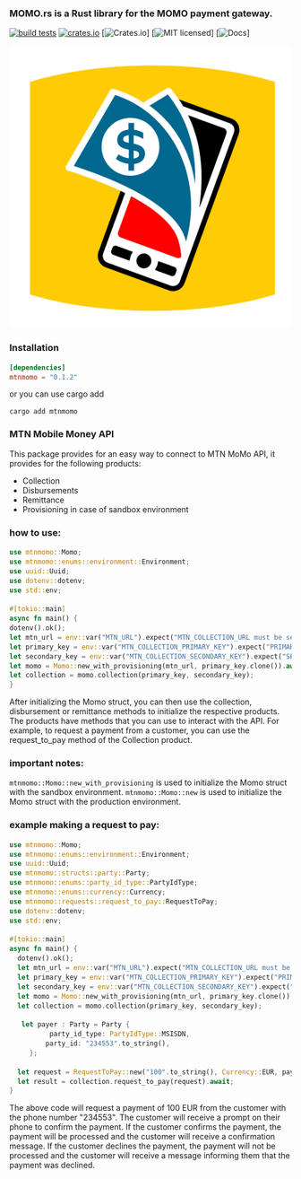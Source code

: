 ### MOMO.rs is a Rust library for the MOMO payment gateway.
[![build tests](https://github.com/Bourse-numerique-d-afrique/momo.rs/actions/workflows/deployment.yml/badge.svg)](https://github.com/Bourse-numerique-d-afrique/momo.rs/actions/workflows/deployment.yml)
[![crates.io](https://github.com/Bourse-numerique-d-afrique/momo.rs/actions/workflows/publish.yml/badge.svg)](https://github.com/Bourse-numerique-d-afrique/momo.rs/actions/workflows/publish.yml)
[![Crates.io](https://crates.io/crates/mtnmomo)]
[![MIT licensed](https://choosealicense.com/licenses/mit/)]
[![Docs](https://docs.rs/mtnmomo/0.1.2/mtnmomo/)]
<p align="center">
  <img src="https://github.com/Bourse-numerique-d-afrique/momo.rs/blob/master/images/BrandGuid-mtnmomo.svg" alt="MOMO logo">
</p>


### Installation
```toml
[dependencies]
mtnmomo = "0.1.2"
```

or you can use cargo add

```cli
cargo add mtnmomo
```


### MTN Mobile Money API

This package provides for an easy way to connect to MTN MoMo API, it provides for the following products:
- Collection
- Disbursements
- Remittance
- Provisioning in case of sandbox environment

### how to use:
 ``` rust
use mtnmomo::Momo;
use mtnmomo::enums::environment::Environment;
use uuid::Uuid;
use dotenv::dotenv;
use std::env;

#[tokio::main]
async fn main() {
dotenv().ok();
let mtn_url = env::var("MTN_URL").expect("MTN_COLLECTION_URL must be set"); // https://sandbox.momodeveloper.mtn.com
let primary_key = env::var("MTN_COLLECTION_PRIMARY_KEY").expect("PRIMARY_KEY must be set");
let secondary_key = env::var("MTN_COLLECTION_SECONDARY_KEY").expect("SECONDARY_KEY must be set");
let momo = Momo::new_with_provisioning(mtn_url, primary_key.clone()).await.unwrap();
let collection = momo.collection(primary_key, secondary_key);
}

```
After initializing the Momo struct, you can then use the collection, disbursement or remittance methods to initialize the respective products.
The products have methods that you can use to interact with the API.
For example, to request a payment from a customer, you can use the request_to_pay method of the Collection product.


### important notes:
`mtnmomo::Momo::new_with_provisioning` is used to initialize the Momo struct with the sandbox environment.
`mtnmomo::Momo::new` is used to initialize the Momo struct with the production environment.

### example making a request to pay:
``` rust
use mtnmomo::Momo;
use mtnmomo::enums::environment::Environment;
use uuid::Uuid;
use mtnmomo::structs::party::Party;
use mtnmomo::enums::party_id_type::PartyIdType;
use mtnmomo::enums::currency::Currency;
use mtnmomo::requests::request_to_pay::RequestToPay;
use dotenv::dotenv;
use std::env;

#[tokio::main]
async fn main() {
  dotenv().ok();
  let mtn_url = env::var("MTN_URL").expect("MTN_COLLECTION_URL must be set"); // https://sandbox.momodeveloper.mtn.com
  let primary_key = env::var("MTN_COLLECTION_PRIMARY_KEY").expect("PRIMARY_KEY must be set");
  let secondary_key = env::var("MTN_COLLECTION_SECONDARY_KEY").expect("SECONDARY_KEY must be set");
  let momo = Momo::new_with_provisioning(mtn_url, primary_key.clone()).await.unwrap();
  let collection = momo.collection(primary_key, secondary_key);

   let payer : Party = Party {
          party_id_type: PartyIdType::MSISDN,
         party_id: "234553".to_string(),
     };

  let request = RequestToPay::new("100".to_string(), Currency::EUR, payer, "test_payer_message".to_string(), "test_payee_note".to_string());
  let result = collection.request_to_pay(request).await;
}
```
The above code will request a payment of 100 EUR from the customer with the phone number "234553".
The customer will receive a prompt on their phone to confirm the payment.
If the customer confirms the payment, the payment will be processed and the customer will receive a confirmation message.
If the customer declines the payment, the payment will not be processed and the customer will receive a message informing them that the payment was declined.
